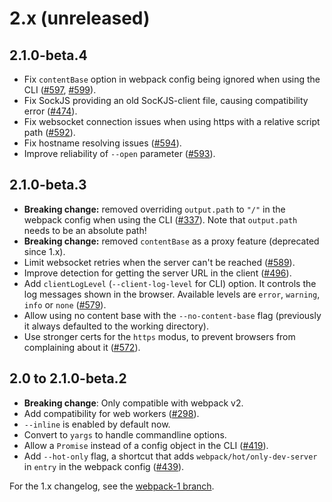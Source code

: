 
# 2.x (unreleased)

## 2.1.0-beta.4

- Fix `contentBase` option in webpack config being ignored when using the CLI ([#597](https://github.com/webpack/webpack-dev-server/issues/597), [#599](https://github.com/webpack/webpack-dev-server/pull/599)).
- Fix SockJS providing an old SocKJS-client file, causing compatibility error ([#474](https://github.com/webpack/webpack-dev-server/issues/474)).
- Fix websocket connection issues when using https with a relative script path ([#592](https://github.com/webpack/webpack-dev-server/issues/592)).
- Fix hostname resolving issues ([#594](https://github.com/webpack/webpack-dev-server/pull/594)).
- Improve reliability of `--open` parameter ([#593](https://github.com/webpack/webpack-dev-server/issues/593)).

## 2.1.0-beta.3

- **Breaking change:** removed overriding `output.path` to `"/"` in the webpack config when using the CLI ([#337](https://github.com/webpack/webpack-dev-server/issues/337)). Note that `output.path` needs to be an absolute path!
- **Breaking change:** removed `contentBase` as a proxy feature (deprecated since 1.x).
- Limit websocket retries when the server can't be reached ([#589](https://github.com/webpack/webpack-dev-server/issues/589)).
- Improve detection for getting the server URL in the client ([#496](https://github.com/webpack/webpack-dev-server/issues/496)).
- Add `clientLogLevel` (`--client-log-level` for CLI) option. It controls the log messages shown in the browser. Available levels are `error`, `warning`, `info` or `none` ([#579](https://github.com/webpack/webpack-dev-server/issues/579)).
- Allow using no content base with the `--no-content-base` flag (previously it always defaulted to the working directory).
- Use stronger certs for the `https` modus, to prevent browsers from complaining about it ([#572](https://github.com/webpack/webpack-dev-server/issues/572)).

## 2.0 to 2.1.0-beta.2

- **Breaking change**: Only compatible with webpack v2.
- Add compatibility for web workers ([#298](https://github.com/webpack/webpack-dev-server/issues/298)).
- `--inline` is enabled by default now.
- Convert to `yargs` to handle commandline options.
- Allow a `Promise` instead of a config object in the CLI ([#419](https://github.com/webpack/webpack-dev-server/issues/419)).
- Add `--hot-only` flag, a shortcut that adds `webpack/hot/only-dev-server` in `entry` in the webpack config ([#439](https://github.com/webpack/webpack-dev-server/issues/439)).

For the 1.x changelog, see the [webpack-1 branch](https://github.com/webpack/webpack-dev-server/blob/webpack-1/CHANGELOG.md).
